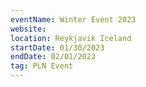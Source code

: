 ```yaml
---
eventName: Winter Event 2023 
website: 
location: Reykjavik Iceland
startDate: 01/30/2023
endDate: 02/01/2023
tag: PLN Event
---
```

